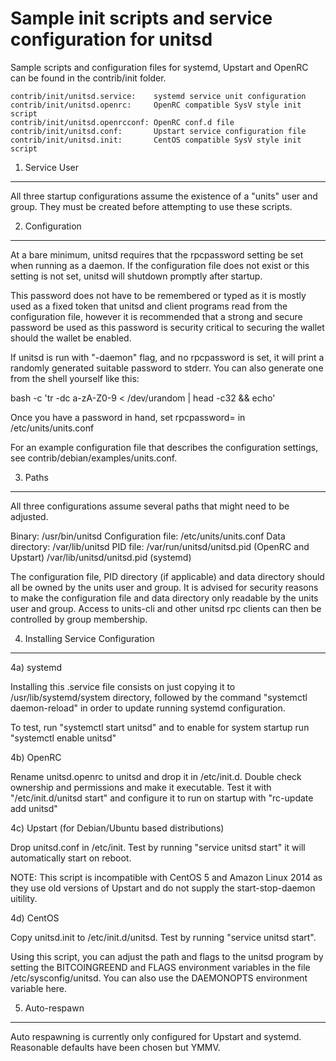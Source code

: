 Sample init scripts and service configuration for unitsd
==========================================================

Sample scripts and configuration files for systemd, Upstart and OpenRC
can be found in the contrib/init folder.

    contrib/init/unitsd.service:    systemd service unit configuration
    contrib/init/unitsd.openrc:     OpenRC compatible SysV style init script
    contrib/init/unitsd.openrcconf: OpenRC conf.d file
    contrib/init/unitsd.conf:       Upstart service configuration file
    contrib/init/unitsd.init:       CentOS compatible SysV style init script

1. Service User
---------------------------------

All three startup configurations assume the existence of a "units" user
and group.  They must be created before attempting to use these scripts.

2. Configuration
---------------------------------

At a bare minimum, unitsd requires that the rpcpassword setting be set
when running as a daemon.  If the configuration file does not exist or this
setting is not set, unitsd will shutdown promptly after startup.

This password does not have to be remembered or typed as it is mostly used
as a fixed token that unitsd and client programs read from the configuration
file, however it is recommended that a strong and secure password be used
as this password is security critical to securing the wallet should the
wallet be enabled.

If unitsd is run with "-daemon" flag, and no rpcpassword is set, it will
print a randomly generated suitable password to stderr.  You can also
generate one from the shell yourself like this:

bash -c 'tr -dc a-zA-Z0-9 < /dev/urandom | head -c32 && echo'

Once you have a password in hand, set rpcpassword= in /etc/units/units.conf

For an example configuration file that describes the configuration settings,
see contrib/debian/examples/units.conf.

3. Paths
---------------------------------

All three configurations assume several paths that might need to be adjusted.

Binary:              /usr/bin/unitsd
Configuration file:  /etc/units/units.conf
Data directory:      /var/lib/unitsd
PID file:            /var/run/unitsd/unitsd.pid (OpenRC and Upstart)
                     /var/lib/unitsd/unitsd.pid (systemd)

The configuration file, PID directory (if applicable) and data directory
should all be owned by the units user and group.  It is advised for security
reasons to make the configuration file and data directory only readable by the
units user and group.  Access to units-cli and other unitsd rpc clients
can then be controlled by group membership.

4. Installing Service Configuration
-----------------------------------

4a) systemd

Installing this .service file consists on just copying it to
/usr/lib/systemd/system directory, followed by the command
"systemctl daemon-reload" in order to update running systemd configuration.

To test, run "systemctl start unitsd" and to enable for system startup run
"systemctl enable unitsd"

4b) OpenRC

Rename unitsd.openrc to unitsd and drop it in /etc/init.d.  Double
check ownership and permissions and make it executable.  Test it with
"/etc/init.d/unitsd start" and configure it to run on startup with
"rc-update add unitsd"

4c) Upstart (for Debian/Ubuntu based distributions)

Drop unitsd.conf in /etc/init.  Test by running "service unitsd start"
it will automatically start on reboot.

NOTE: This script is incompatible with CentOS 5 and Amazon Linux 2014 as they
use old versions of Upstart and do not supply the start-stop-daemon uitility.

4d) CentOS

Copy unitsd.init to /etc/init.d/unitsd. Test by running "service unitsd start".

Using this script, you can adjust the path and flags to the unitsd program by
setting the BITCOINGREEND and FLAGS environment variables in the file
/etc/sysconfig/unitsd. You can also use the DAEMONOPTS environment variable here.

5. Auto-respawn
-----------------------------------

Auto respawning is currently only configured for Upstart and systemd.
Reasonable defaults have been chosen but YMMV.
